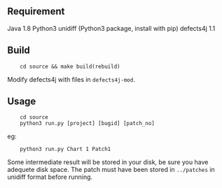 ## Requirement
Java 1.8
Python3
unidiff (Python3 package, install with pip)
defects4j 1.1

## Build
```
    cd source && make build(rebuild)
```
Modify defects4j with files in `defects4j-mod`.

## Usage
```
    cd source
    python3 run.py [project] [bugid] [patch_no]
```
eg:
```
    python3 run.py Chart 1 Patch1
```
Some intermediate result will be stored in your disk, be sure you have adequete disk space. The patch must have been stored in `../patches` in unidiff format before running.
